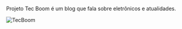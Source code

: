 Projeto Tec Boom é um blog que fala sobre eletrônicos e atualidades.

![TecBoom](https://user-images.githubusercontent.com/84814641/151103511-68e3b97d-3bcc-4a77-8603-188307b1ab8d.jpg)
